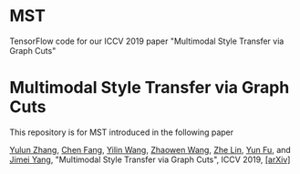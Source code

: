 # MST
TensorFlow code for our ICCV 2019 paper "Multimodal Style Transfer via Graph Cuts" 
# Multimodal Style Transfer via Graph Cuts
This repository is for MST introduced in the following paper

[Yulun Zhang](http://yulunzhang.com/), [Chen Fang](https://scholar.google.com/citations?user=Vu1OqIsAAAAJ&hl=en), [Yilin Wang](http://yilinwang.org), [Zhaowen Wang](https://scholar.google.com/citations?user=lwlYARMAAAAJ&hl=en), [Zhe Lin](https://sites.google.com/site/zhelin625/), [Yun Fu](http://www1.ece.neu.edu/~yunfu/), and [Jimei Yang](https://eng.ucmerced.edu/people/jyang44), "Multimodal Style Transfer via Graph Cuts", ICCV 2019, [[arXiv]](https://arxiv.org/pdf/1904.04443.pdf) 
